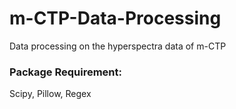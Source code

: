 # m-CTP-Data-Processing
Data processing on the hyperspectra data of m-CTP

### Package Requirement:
Scipy, Pillow, Regex
